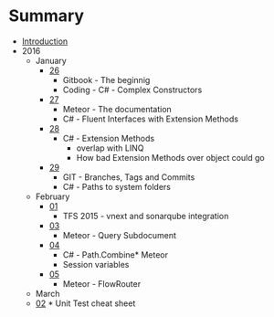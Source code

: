 # Summary

* [Introduction](README.md)
* 2016
   * January
       * [26](2016/January/26.md)
           * Gitbook - The beginnig
           * Coding - C# - Complex Constructors
       * [27](2016/January/27.md)
           * Meteor - The documentation
           * C# - Fluent Interfaces with Extension Methods
       * [28](2016/January/28.md)
           * C# - Extension Methods
               * overlap with LINQ
               * How bad Extension Methods over object could go
       * [29](2016/January/29.md)
           * GIT - Branches, Tags and Commits
           * C# - Paths to system folders
   * February
       * [01](2016/February/01.md)
           * TFS 2015 - vnext and sonarqube integration
       * [03](2016/February/03.md)
           * Meteor - Query Subdocument
       * [04](2016/February/04.md)
           * C# - Path.Combine* Meteor
           * Session variables
       * [05](2016/February/05.md)
           * Meteor - FlowRouter
   * March
    * [02](2016/March/02.md)
           * Unit Test cheat sheet
